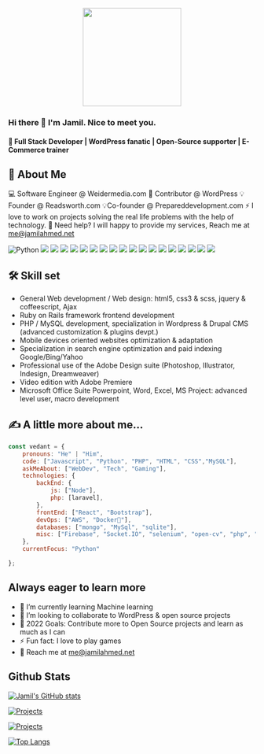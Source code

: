 <p align="center"><img style="text-align:center;" src="https://camo.githubusercontent.com/62da68eb62b1e5f175f7d1f0191dd89a653d7908feb22d37d4a0ab07365d6791/68747470733a2f2f6d656469612e67697068792e636f6d2f6d656469612f4d3967624264396e6244724f5475314d71782f67697068792e676966" width=200></p>

### Hi there 👋 I'm Jamil. Nice to meet you.

#### 🔭 Full Stack Developer | WordPress fanatic | Open-Source supporter | E-Commerce trainer

## 🚀 About Me
💻 Software Engineer @ Weidermedia.com 📢 Contributor @ WordPress 💡Founder @ Readsworth.com 💡Co-founder @ Prepareddevelopment.com
⚡ I love to work on projects solving the real life problems with the help of technology. 💬 Need help? I will happy to provide my services, Reach me at me@jamilahmed.net

![Python](https://img.shields.io/badge/Python-3776AB?style=for-the-badge&logo=python&logoColor=white)
![](https://img.shields.io/badge/JavaScript-F7DF1E?style=for-the-badge&logo=javascript&logoColor=black)
![](https://img.shields.io/badge/Node.js-43853D?style=for-the-badge&logo=node.js&logoColor=white)
![](https://img.shields.io/badge/HTML5-E34F26?style=for-the-badge&logo=html5&logoColor=white)
![](https://img.shields.io/badge/CSS3-1572B6?style=for-the-badge&logo=css3&logoColor=white)
![](https://img.shields.io/badge/Sass-CC6699?style=for-the-badge&logo=sass&logoColor=white)
![](https://img.shields.io/badge/PHP-777BB4?style=for-the-badge&logo=php&logoColor=white)
![](https://img.shields.io/badge/Shell_Script-121011?style=for-the-badge&logo=gnu-bash&logoColor=white)
![](https://img.shields.io/badge/React-20232A?style=for-the-badge&logo=react&logoColor=61DAFB)
![](https://img.shields.io/badge/Bootstrap-563D7C?style=for-the-badge&logo=bootstrap&logoColor=white)
![](https://img.shields.io/badge/Material--UI-0081CB?style=for-the-badge&logo=material-ui&logoColor=white)
![](https://img.shields.io/badge/jQuery-0769AD?style=for-the-badge&logo=jquery&logoColor=white)
![](https://img.shields.io/badge/Laravel-FF2D20?style=for-the-badge&logo=laravel&logoColor=white)
![](https://img.shields.io/badge/MySQL-00000F?style=for-the-badge&logo=mysql&logoColor=white)
![](https://img.shields.io/badge/MongoDB-4EA94B?style=for-the-badge&logo=mongodb&logoColor=white)
![](https://img.shields.io/badge/Heroku-430098?style=for-the-badge&logo=heroku&logoColor=white)
![](https://img.shields.io/badge/Amazon_AWS-232F3E?style=for-the-badge&logo=amazon-aws&logoColor=white)
![](https://img.shields.io/badge/Microsoft_Office-D83B01?style=for-the-badge&logo=microsoft-office&logoColor=white)
![](https://img.shields.io/badge/NVIDIA-GTX1070-76B900?style=for-the-badge&logo=nvidia&logoColor=white)


## 🛠 Skill set
- General Web development / Web design: html5, css3 & scss, jquery & coffeescript, Ajax
- Ruby on Rails framework frontend development
- PHP / MySQL development, specialization in Wordpress & Drupal CMS (advanced customization & plugins devpt.)
- Mobile devices oriented websites optimization & adaptation
- Specialization in search engine optimization and paid indexing Google/Bing/Yahoo
- Professional use of the Adobe Design suite (Photoshop, Illustrator, Indesign, Dreamweaver)
- Video edition with Adobe Premiere
- Microsoft Office Suite Powerpoint, Word, Excel, MS Project: advanced level user, macro development

## :writing_hand: A little more about me...
```javascript
const vedant = {
    pronouns: "He" | "Him",
    code: ["Javascript", "Python", "PHP", "HTML", "CSS","MySQL"],
    askMeAbout: ["WebDev", "Tech", "Gaming"],
    technologies: {
        backEnd: {
            js: ["Node"],
            php: [laravel],
        },
        frontEnd: ["React", "Bootstrap"],
        devOps: ["AWS", "Docker🐳"],
        databases: ["mongo", "MySql", "sqlite"],
        misc: ["Firebase", "Socket.IO", "selenium", "open-cv", "php", "SuiteApp","discord.py"]
    },
    currentFocus: "Python"

};
```
## Always eager to learn more

 - 🌱 I’m currently learning Machine learning 
 - 👯 I’m looking to collaborate to WordPress & open source projects
 - 🥅 2022 Goals: Contribute more to Open Source projects and learn as much as I can
 - ⚡ Fun fact: I love to play games
 - 💬 Reach me at me@jamilahmed.net

## Github Stats

[![Jamil's GitHub stats](https://github-readme-stats.vercel.app/api?username=jimi008&count_private=true&show_icons=true&theme=jolly)](https://github.com/jimi008/jimi008)

[![Projects](https://github-readme-stats.vercel.app/api/pin/?username=jimi008&repo=Address-Book-Follow-up-Table)](https://github.com/jimi008/Address-Book-Follow-up-Table) 

[![Projects](https://github-readme-stats.vercel.app/api/pin/?username=jimi008&repo=Animated-WordPress-Login)](https://github.com/jimi008/Animated-WordPress-Login)

[![Top Langs](https://github-readme-stats.vercel.app/api/top-langs/?username=jimi008&layout=compact)](https://github.com/jimi008/jimi008)

<!--
**jimi008/jimi008** is a ✨ _special_ ✨ repository because its `README.md` (this file) appears on your GitHub profile.

Here are some ideas to get you started:

- 🔭 I’m currently working on ...
- 🌱 I’m currently learning ...
- 👯 I’m looking to collaborate on ...
- 🤔 I’m looking for help with ...
- 💬 Ask me about ...
- 📫 How to reach me: ...
- 😄 Pronouns: ...
- ⚡ Fun fact: ...
-->
